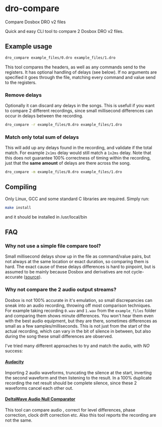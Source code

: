 # dro-compare
Compare Dosbox DRO v2 files

Quick and easy CLI tool to compare 2 Dosbox DRO v2 files.

## Example usage
```bash
dro_compare example_files/0.dro example_files/1.dro
```
This tool compares the headers, as well as any commands send to the registers. It has optional handling of delays (see below). If no arguments are specified it goes through the file, matching every command and value send to the registers.

### Remove delays
Optionally it can discard any delays in the songs. This is usefull if you want to compare 2 different recordings, since small millisecond differences can occur in delays between the recording. 

```bash
dro_compare -r example_files/0.dro example_files/1.dro
```

### Match only total sum of delays
This will add up any delays found in the recording, and validate if the total match. For example `2x1ms` delay would still match a `1x2ms` delay. Note that this does not guarantee 100% correctness of timing within the recording, just that the **same amount** of delays are there across the song.

```bash
dro_compare -m example_files/0.dro example_files/1.dro
```

## Compiling
Only Linux, GCC and some standard C libraries are required. Simply run:
```bash
make install
```
and it should be installed in /usr/local/bin

## FAQ
### Why not use a simple file compare tool?
Small millisecond delays show up in the file as command/value pairs, but not always at the same location or exact duration, so comparing them is hard. The exact cause of these delays differences is hard to pinpoint, but is assumed to be mainly because Dosbox and derivatives are not cycle-accurate ([source](https://dosbox-x.com/wiki/Guide%3ACPU-settings-in-DOSBox%E2%80%90X#_is_dosbox_x_cycle_accurate)).

### Why not compare the 2 audio output streams?
Dosbox is not 100% accurate in it's emulation, so small discrepancies can sneak into an audio recording, throwing off most comparison techniques. For example taking recording `0.wav` and `1.wav` from the `example_files` folder and comparing them shows minute differences. You won't hear them even with the best audio equipment, but they are there, sometimes differences as small as a few samples/milliseconds. This is not just from the start of the actual recording, which can vary in the bit of silence in between, but also during the song these small differences are observed.

I've tried many different approaches to try and match the audio, with *NO* success:
#### [Audacity](https://www.audacityteam.org/)
Importing 2 audio waveforms, truncating the silence at the start, inverting the second waveform and then listening to the result. In a 100% duplicate recording the net result should be complete silence, since these 2 waveforms cancel each other out.

#### [DeltaWave Audio Null Comparator](https://deltaw.org/)
This tool can compare audio , correct for level differences, phase correction, clock drift correction etc. Also this tool reports the recording are not the same.
